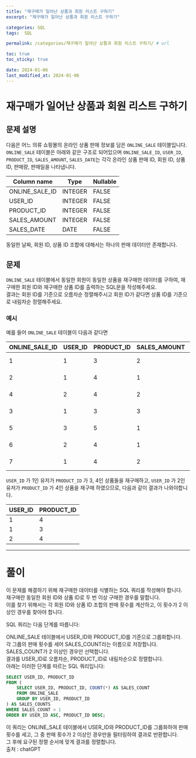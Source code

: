 ```yaml
---
title: "재구매가 일어난 상품과 회원 리스트 구하기"
excerpt: "재구매가 일어난 상품과 회원 리스트 구하기"

categories: SQL
tags:  SQL

permalink: /categories/재구매가 일어난 상품과 회원 리스트 구하기/ # url

toc: true
toc_sticky: true

date: 2024-01-06
last_modified_at: 2024-01-06
---
```


# 재구매가 일어난 상품과 회원 리스트 구하기

## 문제 설명

다음은 어느 의류 쇼핑몰의 온라인 상품 판매 정보를 담은 `ONLINE_SALE` 테이블입니다.<br>
`ONLINE_SALE` 테이블은 아래와 같은 구조로 되어있으며 `ONLINE_SALE_ID`, `USER_ID`, `PRODUCT_ID`, `SALES_AMOUNT`, `SALES_DATE`는 각각 온라인 상품 판매 ID, 회원 ID, 상품 ID, 판매량, 판매일을 나타냅니다.

| Column name    | Type    | Nullable |
|----------------|---------|----------|
| ONLINE_SALE_ID | INTEGER | FALSE    |
| USER_ID        | INTEGER | FALSE    |
| PRODUCT_ID     | INTEGER | FALSE    |
| SALES_AMOUNT   | INTEGER | FALSE    |
| SALES_DATE     | DATE    | FALSE    |

동일한 날짜, 회원 ID, 상품 ID 조합에 대해서는 하나의 판매 데이터만 존재합니다.

## 문제

`ONLINE_SALE` 테이블에서 동일한 회원이 동일한 상품을 재구매한 데이터를 구하여, 재구매한 회원 ID와 재구매한 상품 ID를 출력하는 SQL문을 작성해주세요.<br>
결과는 회원 ID를 기준으로 오름차순 정렬해주시고 회원 ID가 같다면 상품 ID를 기준으로 내림차순 정렬해주세요.

### 예시

예를 들어 `ONLINE_SALE` 테이블이 다음과 같다면

| ONLINE_SALE_ID | USER_ID | PRODUCT_ID | SALES_AMOUNT | SALES_DATE |
|----------------|---------|------------|--------------|------------|
| 1              | 1       | 3          | 2            | 2022-02-25 |
| 2              | 1       | 4          | 1            | 2022-03-01 |
| 4              | 2       | 4          | 2            | 2022-03-12 |
| 3              | 1       | 3          | 3            | 2022-03-31 |
| 5              | 3       | 5          | 1            | 2022-04-03 |
| 6              | 2       | 4          | 1            | 2022-04-06 |
| 7              | 1       | 4          | 2            | 2022-05-11 |

`USER_ID` 가 1인 유저가 `PRODUCT_ID` 가 3, 4인 상품들을 재구매하고, `USER_ID` 가 2인 유저가 `PRODUCT_ID` 가 4인 상품을 재구매 하였으므로, 다음과 같이 결과가 나와야합니다.

| USER_ID | PRODUCT_ID |
|---------|------------|
| 1       | 4          |
| 1       | 3          |
| 2       | 4          |

---

# 풀이

이 문제를 해결하기 위해 재구매한 데이터를 식별하는 SQL 쿼리를 작성해야 합니다.<br>
재구매란 동일한 회원 ID와 상품 ID로 두 번 이상 구매한 경우를 말합니다.<br>
이를 찾기 위해서는 각 회원 ID와 상품 ID 조합의 판매 횟수를 계산하고, 이 횟수가 2 이상인 경우를 찾아야 합니다.<br>

SQL 쿼리는 다음 단계를 따릅니다:<br>

ONLINE_SALE 테이블에서 USER_ID와 PRODUCT_ID를 기준으로 그룹화합니다.<br>
각 그룹의 판매 횟수를 세어 SALES_COUNT라는 이름으로 저장합니다.<br>
SALES_COUNT가 2 이상인 경우만 선택합니다.<br>
결과를 USER_ID로 오름차순, PRODUCT_ID로 내림차순으로 정렬합니다.<br>
아래는 이러한 단계를 따르는 SQL 쿼리입니다:<br>

```sql
SELECT USER_ID, PRODUCT_ID
FROM (
    SELECT USER_ID, PRODUCT_ID, COUNT(*) AS SALES_COUNT
    FROM ONLINE_SALE
    GROUP BY USER_ID, PRODUCT_ID
) AS SALES_COUNTS
WHERE SALES_COUNT > 1
ORDER BY USER_ID ASC, PRODUCT_ID DESC;
```

이 쿼리는 ONLINE_SALE 테이블에서 USER_ID와 PRODUCT_ID를 그룹화하여 판매 횟수를 세고, 그 중 판매 횟수가 2 이상인 경우만을 필터링하여 결과로 반환합니다.<br>
그 후에 요구된 정렬 순서에 맞게 결과를 정렬합니다.<br>
출처 : chatGPT
